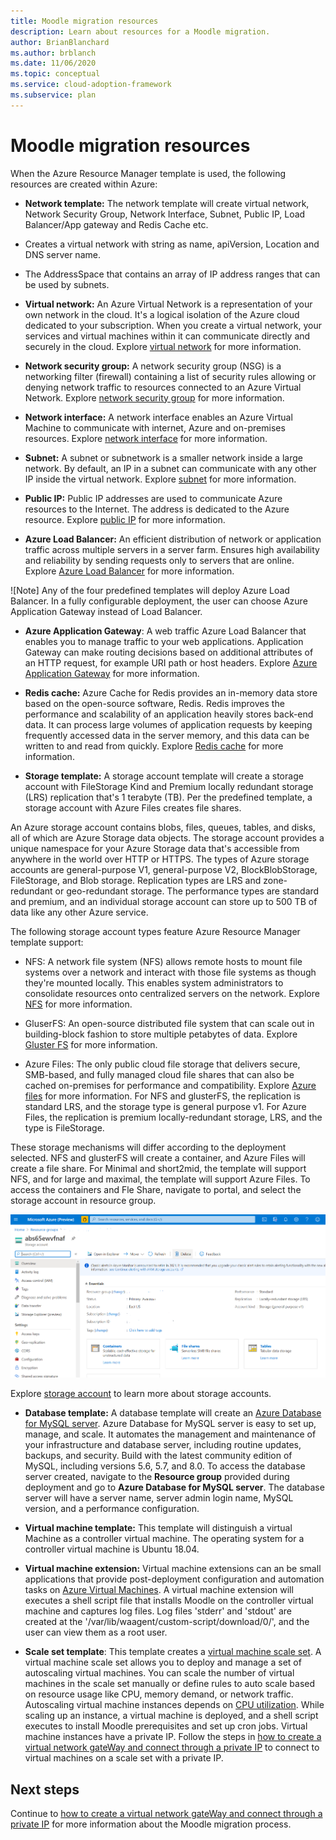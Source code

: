 ```yaml
---
title: Moodle migration resources
description: Learn about resources for a Moodle migration.
author: BrianBlanchard
ms.author: brblanch 
ms.date: 11/06/2020
ms.topic: conceptual
ms.service: cloud-adoption-framework
ms.subservice: plan
---
```


# Moodle migration resources

When the Azure Resource Manager template is used, the following resources are created within Azure:

- **Network template:** The network template will create virtual network, Network Security Group, Network Interface, Subnet, Public IP, Load Balancer/App gateway and Redis Cache etc.

- Creates a virtual network with string as name, apiVersion, Location and DNS server name.
- The AddressSpace that contains an array of IP address ranges that can be used by subnets.
   
- **Virtual network:** An Azure Virtual Network is a representation of your own network in the cloud. It's a logical isolation of the Azure cloud dedicated to your subscription. When you create a virtual network, your services and virtual machines within it can communicate directly and securely in the cloud. Explore [virtual network](https://docs.microsoft.com/azure/virtual-network/virtual-networks-overview) for more information.

- **Network security group:** A network security group (NSG) is a networking filter (firewall) containing a list of security rules allowing or denying network traffic to resources connected to an Azure Virtual Network. Explore [network security group](https://docs.microsoft.com/azure/virtual-network/security-overview) for more information.

- **Network interface:** A network interface enables an Azure Virtual Machine to communicate with internet, Azure and on-premises resources. Explore [network interface](https://docs.microsoft.com/azure/virtual-network/virtual-network-netwAork-interface) for more information.

- **Subnet:** A subnet or subnetwork is a smaller network inside a large network. By default, an IP in a subnet can communicate with any other IP inside the virtual network. Explore [subnet](https://docs.microsoft.com/azure/virtual-network/virtual-network-manage-subnet) for more information.

- **Public IP:** Public IP addresses are used to communicate Azure resources to the Internet. The address is dedicated to the Azure resource. Explore [public IP](https://docs.microsoft.com/azure/virtual-network/public-ip-addresses#:~:text=Public%20IP%20addresses%20enable%20Azure,IP%20assigned%20can%20communicate%20outbound) for more information.

- **Azure Load Balancer:** An efficient distribution of network or application traffic across multiple servers in a server farm. Ensures high availability and reliability by sending requests only to servers that are online. Explore [Azure Load Balancer](https://docs.microsoft.com/azure/virtual-machines/windows/tutorial-load-balancer#:~:text=An%20Azure%20load%20balancer%20is,traffic%20to%20an%20operational%20VM) for more information.

![Note] Any of the four predefined templates will deploy Azure Load Balancer. In a fully configurable deployment, the user can choose Azure Application Gateway instead of Load Balancer.
    
-  **Azure Application Gateway**: A web traffic Azure Load Balancer that enables you to manage traffic to your web applications. Application Gateway can make routing decisions based on additional attributes of an HTTP request, for example URI path or host headers. Explore [Azure Application Gateway](https://docs.microsoft.com/azure/application-gateway/overview) for more information.

- **Redis cache:** Azure Cache for Redis provides an in-memory data store based on the open-source software, Redis. Redis improves the performance and scalability of an application heavily stores back-end data. It can process large volumes of application requests by keeping frequently accessed data in the server memory, and this data can be written to and read from quickly. Explore [Redis cache](https://docs.microsoft.com/azure/azure-cache-for-redis/cache-overview) for more information.

- **Storage template:** A storage account template will create a storage account with FileStorage Kind and Premium locally redundant storage (LRS) replication that's 1 terabyte (TB). Per the predefined template, a storage account with Azure Files creates file shares.

An Azure storage account contains blobs, files, queues, tables, and disks, all of which are Azure Storage data objects. The storage account provides a unique namespace for your Azure Storage data that's accessible from anywhere in the world over HTTP or HTTPS. The types of Azure storage accounts are general-purpose V1, general-purpose V2, BlockBlobStorage, FileStorage, and Blob storage. Replication types are LRS and zone-redundant or geo-redundant storage. The performance types are standard and premium, and an individual storage account can store up to 500 TB of data like any other Azure service.
    
The following storage account types feature Azure Resource Manager template support:

- NFS: A network file system (NFS) allows remote hosts to mount file systems over a network and interact with those file systems as though they're mounted locally. This enables system administrators to consolidate resources onto centralized servers on the network. Explore [NFS](https://docs.microsoft.com/windows-server/storage/nfs/nfs-overview) for more information.

- GluserFS: An open-source distributed file system that can scale out in building-block fashion to store multiple petabytes of data. Explore [Gluster FS](https://docs.microsoft.com/azure/virtual-machines/workloads/sap/high-availability-guide-rhel-glusterfs) for more information.

- Azure Files: The only public cloud file storage that delivers secure, SMB-based, and fully managed cloud file shares that can also be cached on-premises for performance and compatibility. Explore [Azure files](https://docs.microsoft.com/azure/storage/files/storage-files-introduction) for more information. For NFS and glusterFS, the replication is standard LRS, and the storage type is general purpose v1. For Azure Files, the replication is premium locally-redundant storage, LRS, and the type is FileStorage.

These storage mechanisms will differ according to the deployment selected. NFS and glusterFS will create a container, and Azure Files will create a file share. For Minimal and short2mid, the template will support NFS, and for large and maximal, the template will support Azure Files. To access the containers and Fle Share, navigate to portal, and select the storage account in resource group.

![A storage account.](images/storage-account.png)

Explore [storage account](https://docs.microsoft.com/azure/storage/common/storage-account-overview) to learn more about storage accounts.

- **Database template:** A database template will create an [Azure Database for MySQL server](https://docs.microsoft.com/azure/mysql). Azure Database for MySQL server is easy to set up, manage, and scale. It automates the management and maintenance of your infrastructure and database server, including routine updates, backups, and security. Build with the latest community edition of MySQL, including versions 5.6, 5.7, and 8.0. To access the database server created, navigate to the **Resource group** provided during deployment and go to **Azure Database for MySQL server**. The database server will have a server name, server admin login name, MySQL version, and a performance configuration.
        
- **Virtual machine template:** This template will distinguish a virtual Machine as a controller virtual machine. The operating system for a controller virtual machine is Ubuntu 18.04.

- **Virtual machine extension:** Virtual machine extensions can an be small applications that provide post-deployment configuration and automation tasks on [Azure Virtual Machines](https://docs.microsoft.com/azure/virtual-machines/extensions/overview). A virtual machine extension will executes a shell script file that installs Moodle on the controller virtual machine and captures log files. Log files 'stderr' and 'stdout' are created at the '/var/lib/waagent/custom-script/download/0/', and the user can view them as a root user.

- **Scale set template**: This template creates a [virtual machine scale set](https://docs.microsoft.com/azure/virtual-machine-scale-sets/overview). A virtual machine scale set allows you to deploy and manage a set of autoscaling virtual machines. You can scale the number of virtual machines in the scale set manually or define rules to auto scale based on resource usage like CPU, memory demand, or network traffic. Autoscaling virtual machine instances depends on [CPU utilization](https://docs.microsoft.com/visualstudio/profiling/average-cpu-utilization). While scaling up an instance, a virtual machine is deployed, and a shell script executes to install Moodle prerequisites and set up cron jobs. Virtual machine instances have a private IP. Follow the steps in [how to create a virtual network gateWay and connect through a private IP](/vpn-gateway.md) to connect to virtual machines on a scale set with a private IP.

## Next steps

Continue to [how to create a virtual network gateWay and connect through a private IP](vpn-gateway.md) for more information about the Moodle migration process.